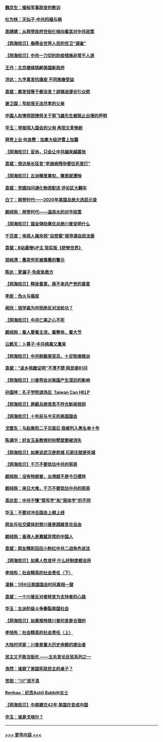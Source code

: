 #### [魏京生：缅甸军事政变的教训](../pages/nsc993/n12732470.md?t=02050751) 
#### [吐为快：天仙子·中共的福与祸](../pages/nsc993/n12732165.md?t=02050751) 
#### [高婧婧：从拜登政府世俗化倾向看其对中共政策](../pages/nsc993/n12730028.md?t=02050751) 
#### [【网海拾贝】侮辱全世界人民的世卫“调查”](../pages/nsc993/n12727884.md?t=02050751) 
#### [【网海拾贝】中共一刀切的防疫措施非常不人道](../pages/nsc993/n12724879.md?t=02050751) 
#### [王丹：北京继续挑衅美国新政府](../pages/nsc993/n12722456.md?t=02050751) 
#### [洪达：九字真言抗瘟疫 不同族裔受益](../pages/nsc993/n12722448.md?t=02050751) 
#### [袁斌：都发钱等于都没发？胡锡进谬论引众怒](../pages/nsc993/n12722393.md?t=02050751) 
#### [谢卫国：写给我无法尽孝的父亲](../pages/nsc993/n12720325.md?t=02050751) 
#### [中国人权律师团律师关于郭飞雄先生被阻止出境的声明](../pages/nsc993/n12720203.md?t=02050751) 
#### [华玉：举报闯入国会的父母 再现文革惨剧](../pages/nsc993/n12719070.md?t=02050751) 
#### [拜登上台 何良懋：加拿大经济雪上加霜](../pages/nsc993/n12718943.md?t=02050751) 
#### [【网海拾贝】妥协，只会让中共越来越嚣张](../pages/nsc993/n12717392.md?t=02050751) 
#### [袁斌：信访局长狂言“老弱病残孕要往死里打”](../pages/nsc993/n12717343.md?t=02050751) 
#### [【网海拾贝】左派哪里掌权，哪里就遭殃](../pages/nsc993/n12715009.md?t=02050751) 
#### [袁斌：党媒四问通化物资配送 评论区大翻车](../pages/nsc993/n12714950.md?t=02050751) 
#### [白丁：拜登时代——2020年美国总统大选启示录](../pages/nsc993/n12714920.md?t=02050751) 
#### [颜纯钩：拜登时代——温吞水的对华政策](../pages/nsc993/n12713245.md?t=02050751) 
#### [【网海拾贝】国会弹劾离任总统川普说明什么](../pages/nsc993/n12712816.md?t=02050751) 
#### [千百度：电视人揭央视“自焚案”报导源自政法委](../pages/nsc993/n12709760.md?t=02050751) 
#### [袁斌：B站最惨UP主 现实版《悲惨世界》](../pages/nsc993/n12709686.md?t=02050751) 
#### [郑纯清：墨茶穷死被搽墨的警示](../pages/nsc993/n12709262.md?t=02050751) 
#### [陈达：更漏子·免疫急救方](../pages/nsc993/n12709244.md?t=02050751) 
#### [【网海拾贝】释放善意，换不来共产党的善意](../pages/nsc993/n12708361.md?t=02050751) 
#### [李辰：伪火与瘟疫](../pages/nsc993/n12707981.md?t=02050751) 
#### [闻欣：钱学森为何拒绝反对法轮功？](../pages/nsc993/n12707407.md?t=02050751) 
#### [【网海拾贝】中共亡美之心不死](../pages/nsc993/n12707621.md?t=02050751) 
#### [颜纯钩：看人要看主流，看整体，看大节](../pages/nsc993/n12707536.md?t=02050751) 
#### [云鹤天：卜算子‧中共病毒又重来](../pages/nsc993/n12707408.md?t=02050751) 
#### [【网海拾贝】中共制裁美官员，十足街痞做派](../pages/nsc993/n12705115.md?t=02050751) 
#### [袁斌：“返乡核酸证明”不清不楚 网民提81问](../pages/nsc993/n12704982.md?t=02050751) 
#### [【网海拾贝】川普将会对美国产生深远的影响](../pages/nsc993/n12703045.md?t=02050751) 
#### [孙国祥：孔子学院退场后  Taiwan Can HELP](../pages/nsc993/n12702430.md?t=02050751) 
#### [【网海拾贝】屏蔽总统信息不符合新闻规则](../pages/nsc993/n12699998.md?t=02050751) 
#### [【网海拾贝】十年前与今天的美国国会](../pages/nsc993/n12696993.md?t=02050751) 
#### [戈壁东：与赵紫阳二子见面后 我被列入黑名单十年](../pages/nsc993/n12696215.md?t=02050751) 
#### [陈满华：好友玉圣教授的别墅就要被消失](../pages/nsc993/n12695411.md?t=02050751) 
#### [【网海拾贝】如果说武汉是悲城 石家庄就是死城](../pages/nsc993/n12694589.md?t=02050751) 
#### [【网海拾贝】千万不要低估中共的邪恶](../pages/nsc993/n12692771.md?t=02050751) 
#### [颜纯钩：没有特朗普，台港就不是今日模样](../pages/nsc993/n12692678.md?t=02050751) 
#### [颜纯钩：来日大难，千万不要低估中共的邪恶](../pages/nsc993/n12692080.md?t=02050751) 
#### [高达宏：中共不懂“简写字”和“简体字”的不同](../pages/nsc993/n12692068.md?t=02050751) 
#### [华玉：不要对冲击国会上纲上线](../pages/nsc993/n12689948.md?t=02050751) 
#### [网友斥社交媒体封禁川普是践踏言论自由](../pages/nsc993/n12687482.md?t=02050751) 
#### [颜纯钩：香港人是禀赋异常的中国人](../pages/nsc993/n12685142.md?t=02050751) 
#### [袁斌：网友精彩回应小粉红中共二战角色说法](../pages/nsc993/n12684994.md?t=02050751) 
#### [【网海拾贝】如果人性变坏 什么好制度都没用](../pages/nsc993/n12683000.md?t=02050751) 
#### [李旭彤：社会精英的社会责任（下）](../pages/nsc993/n12680604.md?t=02050751) 
#### [凌稣：1月6日美国国会时间真相一窥](../pages/nsc993/n12682780.md?t=02050751) 
#### [袁斌：一个川普反对者转变为支持者的心路](../pages/nsc993/n12682700.md?t=02050751) 
#### [华玉：左派阶级斗争撕裂美国社会](../pages/nsc993/n12681226.md?t=02050751) 
#### [【网海拾贝】如果推特禁川普的言是合理的](../pages/nsc993/n12681232.md?t=02050751) 
#### [李旭彤：社会精英的社会责任（上）](../pages/nsc993/n12680501.md?t=02050751) 
#### [大陆时评家：川普是重大历史命题的提出者](../pages/nsc993/n12679904.md?t=02050751) 
#### [民主又不能当饭吃 ——五毛言论反驳系列之一](../pages/nsc993/n12679877.md?t=02050751) 
#### [浩然：谁掀了美国宪政民主的桌子？](../pages/nsc993/n12679850.md?t=02050751) 
#### [苦胆：“川”流不息](../pages/nsc993/n12678388.md?t=02050751) 
#### [Renhao：纪念Ashli Babbitt女士](../pages/nsc993/n12678359.md?t=02050751) 
#### [【网海拾贝】中美建交42年 美国在变成中国](../pages/nsc993/n12678324.md?t=02050751) 
#### [华玉：谁是戈培尔？](../pages/nsc993/n12677515.md?t=02050751) 

----
#### [ >>> 更早内容 <<< ](../indexes/nsc993-earlier.md)
